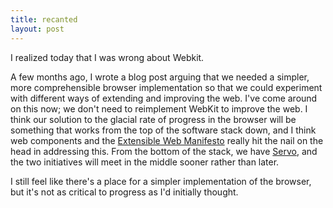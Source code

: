 ```yaml
---
title: recanted
layout: post
---
```

I realized today that I was wrong about Webkit. 

A few months ago, I wrote a blog post arguing that we needed a simpler, more comprehensible browser implementation so that we could experiment with different ways of extending and improving the web. I've come around on this now; we don't need to reimplement WebKit to improve the web. I think our solution to the glacial rate of progress in the browser will be something that works from the top of the software stack down, and I think web components and the [Extensible Web Manifesto](http://extensiblewebmanifesto.org) really hit the nail on the head in addressing this. From the bottom of the stack, we have [Servo](https://github.com/mozilla/servo), and the two initiatives will meet in the middle sooner rather than later. 

I still feel like there's a place for a simpler implementation of the browser, but it's not as critical to progress as I'd initially thought.
